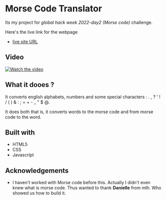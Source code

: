 # Morse Code Translator

Its my project for *global hack week 2022-day2 (Morse code)* challenge.

Here's the live link for the webpage

- [live site URL](https://tab21.github.io/Projects/Morse%20Code/index.html)

## Video

[![Watch the video](https://img.youtube.com/vi/DKnGgZkInKY/hqdefault.jpg)](https://youtu.be/DKnGgZkInKY)

## What it dooes ?

It converts english alphabets, numbers and some special characters :
 . , ? ' ! / ( ) & : ; =  + - _ " $ @.

It does both that is, it converts words to the morse code and from morse code to the word.

## Built with

- HTML5
- CSS
- Javascript

## Acknowledgements

- I haven't worked with Morse code before this. Actually I didn't even knew what is morse code. Thus wanted to thank **Danielle** from mlh. Who showed us how to build it.
